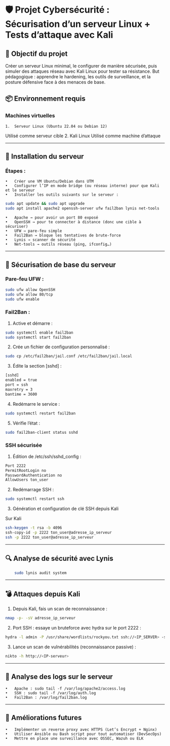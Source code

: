 # 🛡️ Projet Cybersécurité : Sécurisation d’un serveur Linux + Tests d’attaque avec Kali

## 🎯 Objectif du projet

Créer un serveur Linux minimal, le configurer de manière sécurisée, puis simuler des attaques réseau avec Kali Linux pour tester sa résistance.
But pédagogique : apprendre le hardening, les outils de surveillance, et la posture défensive face à des menaces de base.

## 📦 Environnement requis

### Machines virtuelles
	1.	Serveur Linux (Ubuntu 22.04 ou Debian 12)
Utilisé comme serveur cible
	2.	Kali Linux
Utilisé comme machine d’attaque

---

## 🔧 Installation du serveur

### Étapes :
	•	Créer une VM Ubuntu/Debian dans UTM
	•	Configurer l’IP en mode bridge (ou réseau interne) pour que Kali et le serveur
	•	Installer les outils suivants sur le serveur :

```bash
sudo apt update && sudo apt upgrade
sudo apt install apache2 openssh-server ufw fail2ban lynis net-tools
```

	•	Apache → pour avoir un port 80 exposé
	•	OpenSSH → pour te connecter à distance (donc une cible à sécuriser)
	•	UFW → pare-feu simple
	•	Fail2Ban → bloque les tentatives de brute-force
	•	Lynis → scanner de sécurité
	•	Net-tools → outils réseau (ping, ifconfig…)

---

## 🔐 Sécurisation de base du serveur


### Pare-feu UFW :
```bash
sudo ufw allow OpenSSH
sudo ufw allow 80/tcp
sudo ufw enable
```

### Fail2Ban :
1.  Active et démarre :
```bash
sudo systemctl enable fail2ban
sudo systemctl start fail2ban
```

2. Crée un fichier de configuration personnalisé :
```bash
sudo cp /etc/fail2ban/jail.conf /etc/fail2ban/jail.local
```

3. Édite la section [sshd] :
```bash
[sshd]
enabled = true
port = ssh
maxretry = 3
bantime = 3600
```

4. Redémarre le service :
```bash
sudo systemctl restart fail2ban
```

5. Vérifie l’état :
```bash
sudo fail2ban-client status sshd
```

### SSH sécurisée
1. Édition de /etc/ssh/sshd_config :
```bash
Port 2222
PermitRootLogin no
PasswordAuthentication no
AllowUsers ton_user
```
2. Redémarrage SSH :
```bash
sudo systemctl restart ssh
```

3. Génération et configuration de clé SSH depuis Kali

Sur Kali
```bash
ssh-keygen -t rsa -b 4096
ssh-copy-id -p 2222 ton_user@adresse_ip_serveur
ssh -p 2222 ton_user@adresse_ip_serveur
```
---

## 🔍 Analyse de sécurité avec Lynis
```bash
    sudo lynis audit system
```
---

## 💣 Attaques depuis Kali

1. Depuis Kali, fais un scan de reconnaissance :
```bash
nmap -p- -sV adresse_ip_serveur
```

2. Port SSH : essaye un bruteforce avec hydra sur le port 2222 :
```bash
hydra -l admin -P /usr/share/wordlists/rockyou.txt ssh://<IP_SERVER> -s 2222
```

3. Lance un scan de vulnérabilités (reconnaissance passive) :
```bash
nikto -h http://<IP-serveur>
```

---
## 📁 Analyse des logs sur le serveur
	•	Apache : sudo tail -f /var/log/apache2/access.log
	•	SSH : sudo tail -f /var/log/auth.log
	•	Fail2Ban : /var/log/fail2ban.log
---
## 📌 Améliorations futures

	•	Implémenter un reverse proxy avec HTTPS (Let’s Encrypt + Nginx)
	•	Utiliser Ansible ou Bash script pour tout automatiser (DevSecOps)
	•	Mettre en place une surveillance avec OSSEC, Wazuh ou ELK

